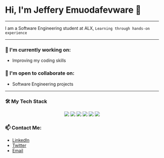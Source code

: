 # Hi, I'm Jeffery Emuodafevware 👋

---

I am a Software Engineering student at ALX, `Learning through hands-on experience`

---

### 🔭 I'm currently working on:
- Improving my coding skills

### 🤝 I'm open to collaborate on:
- Software Engineering projects

---

### 🛠️ My Tech Stack

<p align="center">
  <img src="https://img.shields.io/badge/-Python-3776AB?style=for-the-badge&logo=python&logoColor=white" />
  <img src="https://img.shields.io/badge/-GitHub-181717?style=for-the-badge&logo=github&logoColor=white" />
  <img src="https://img.shields.io/badge/-C-00599C?style=for-the-badge&logo=c&logoColor=white" />
  <img src="https://img.shields.io/badge/-MySQL-4479A1?style=for-the-badge&logo=mysql&logoColor=white" />
  <img src="https://img.shields.io/badge/-JavaScript-F7DF1E?style=for-the-badge&logo=javascript&logoColor=black" />
  <img src="https://img.shields.io/badge/-Flask-000000?style=for-the-badge&logo=flask&logoColor=white" />
  </p>

### 📫 Contact Me:

- [LinkedIn](https://linkedin.com/in/jeffery-emuodafevware)
- [Twitter](https://twitter.com/goldenjeffemp)
- [Email](mailto:jeffemuodafe124@gmail.com)
